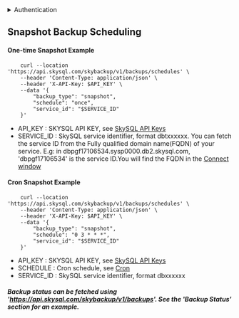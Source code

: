 <details>
<summary>
Authentication
</summary>
<h3>
<ol>
<li>
Go to the SkySQL <a href="https://app.skysql.com/user-profile/api-keys">API Key management page</a>  and generate an API key
</li>
<li>
Export the value from the token field to an environment variable $API_KEY

  ```
  export API_KEY='... key data ...'
  ```
</li>
<li>
Use it on subsequent request, e.g:

        ```bash
        curl --request GET 'https://api.skysql.com/skybackup/v1/backups/schedules' --header "X-API-Key: ${API_KEY}"
        ```
</li>
</ol>
</details>   

## Snapshot Backup Scheduling

#### One-time Snapshot Example

        curl --location 'https://api.skysql.com/skybackup/v1/backups/schedules' \
        --header 'Content-Type: application/json' \
        --header 'X-API-Key: $API_KEY' \
        --data '{
            "backup_type": "snapshot",
            "schedule": "once",
            "service_id": "$SERVICE_ID"
        }'
    
- API_KEY : SKYSQL API KEY, see [SkySQL API Keys](https://app.skysql.com/user-profile/api-keys/)
- SERVICE_ID : SkySQL service identifier, format dbtxxxxxx. You can fetch the service ID from the Fully qualified domain name(FQDN) of your service. E.g: in dbpgf17106534.sysp0000.db2.skysql.com, 'dbpgf17106534' is the service ID.You will find the FQDN in the [Connect window](https://app.skysql.com/dashboard) 

#### Cron Snapshot Example


        curl --location 'https://api.skysql.com/skybackup/v1/backups/schedules' \
        --header 'Content-Type: application/json' \
        --header 'X-API-Key: $API_KEY' \
        --data '{
            "backup_type": "snapshot",
            "schedule": "0 3 * * *",
            "service_id": "$SERVICE_ID"
        }'

- API_KEY : SKYSQL API KEY, see [SkySQL API Keys](https://app.skysql.com/user-profile/api-keys/)
- SCHEDULE : Cron schedule, see [Cron](https://en.wikipedia.org/wiki/Cron)
- SERVICE_ID : SkySQL service identifier, format dbxxxxxx


##### Backup status can be fetched using 'https://api.skysql.com/skybackup/v1/backups'. See the 'Backup Status' section for an example.


